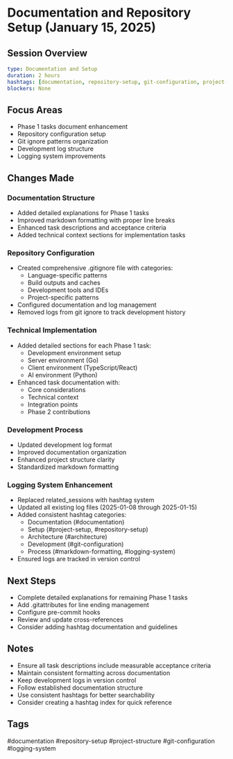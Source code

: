 # Documentation and Repository Setup (January 15, 2025)

## Session Overview
```yaml
type: Documentation and Setup
duration: 2 hours
hashtags: [documentation, repository-setup, git-configuration, project-structure, markdown-formatting, logging-system]
blockers: None
```

## Focus Areas

* Phase 1 tasks document enhancement
* Repository configuration setup
* Git ignore patterns organization
* Development log structure
* Logging system improvements

## Changes Made

### Documentation Structure

* Added detailed explanations for Phase 1 tasks
* Improved markdown formatting with proper line breaks
* Enhanced task descriptions and acceptance criteria
* Added technical context sections for implementation tasks

### Repository Configuration

* Created comprehensive .gitignore file with categories:
  * Language-specific patterns
  * Build outputs and caches
  * Development tools and IDEs
  * Project-specific patterns
* Configured documentation and log management
* Removed logs from git ignore to track development history

### Technical Implementation

* Added detailed sections for each Phase 1 task:
  * Development environment setup
  * Server environment (Go)
  * Client environment (TypeScript/React)
  * AI environment (Python)
* Enhanced task documentation with:
  * Core considerations
  * Technical context
  * Integration points
  * Phase 2 contributions

### Development Process

* Updated development log format
* Improved documentation organization
* Enhanced project structure clarity
* Standardized markdown formatting

### Logging System Enhancement

* Replaced related_sessions with hashtag system
* Updated all existing log files (2025-01-08 through 2025-01-15)
* Added consistent hashtag categories:
  * Documentation (#documentation)
  * Setup (#project-setup, #repository-setup)
  * Architecture (#architecture)
  * Development (#git-configuration)
  * Process (#markdown-formatting, #logging-system)
* Ensured logs are tracked in version control

## Next Steps

* Complete detailed explanations for remaining Phase 1 tasks
* Add .gitattributes for line ending management
* Configure pre-commit hooks
* Review and update cross-references
* Consider adding hashtag documentation and guidelines

## Notes

* Ensure all task descriptions include measurable acceptance criteria
* Maintain consistent formatting across documentation
* Keep development logs in version control
* Follow established documentation structure
* Use consistent hashtags for better searchability
* Consider creating a hashtag index for quick reference

## Tags
#documentation #repository-setup #project-structure #git-configuration #logging-system
